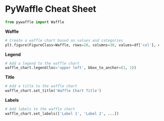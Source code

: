 # PyWaffle Cheat Sheet

```python
from pywaffle import Waffle
```

**Waffle**
```python
# Create a waffle chart based on values and categories
plt.figure(FigureClass=Waffle, rows=20, columns=30, values=df['col'], cmap_name='tab20', legend={'labels': label, 'loc': 'lower left', 'bbox_to_anchor': (0, -0.1), 'ncol': 3})
```

**Legend**
```python
# Add a legend to the waffle chart 
waffle_chart.legend(loc='upper left', bbox_to_anchor=(1, 1))
```

**Title**
```python
# Add a title to the waffle chart
waffle_chart.set_title('Waffle Chart Title')
```

**Labels**
```python
# Add labels to the waffle chart
waffle_chart.set_labels(['Label 1', 'Label 2', ...])
```